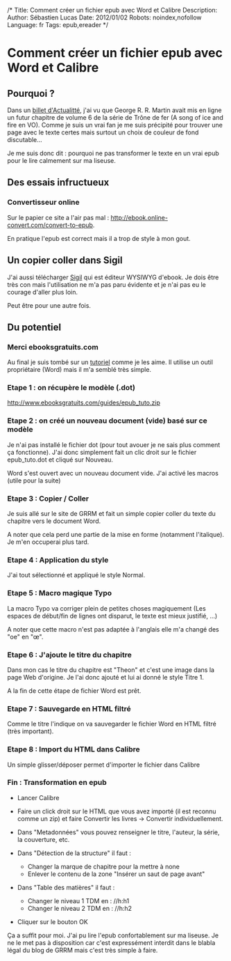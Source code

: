 /*
Title: Comment créer un fichier epub avec Word et Calibre
Description: 
Author: Sébastien Lucas
Date: 2012/01/02
Robots: noindex,nofollow
Language: fr
Tags: epub,ereader
*/
# Comment créer un fichier epub avec Word et Calibre

## Pourquoi ?
Dans un [billet d'Actualitté](http://www.actualitte.com/actualite/monde-edition/international/george-r-r-martin-offre-des-extraits-du-t6-de-la-saga-trone-de-fer-30904.htm), j'ai vu que George R. R. Martin avait mis en ligne un futur chapitre de volume 6 de la série de Trône de fer (A song of ice and fire en VO). Comme je suis un vrai fan je me suis précipité pour trouver une page avec le texte certes mais surtout un choix de couleur de fond discutable...

Je me suis donc dit : pourquoi ne pas transformer le texte en un vrai epub pour le lire calmement sur ma liseuse.

## Des essais infructueux

###  Convertisseur online 
Sur le papier ce site a l'air pas mal : http://ebook.online-convert.com/convert-to-epub.

En pratique l'epub est correct mais il a trop de style à mon gout.
## Un copier coller dans Sigil

J'ai aussi télécharger [Sigil](http://code.google.com/p/sigil/) qui est éditeur WYSIWYG d'ebook. Je dois être très con mais l'utilisation ne m'a pas paru évidente et je n'ai pas eu le courage d'aller plus loin. 

Peut être pour une autre fois.
## Du potentiel

### Merci ebooksgratuits.com
Au final je suis tombé sur un [tutoriel](http://www.ebooksgratuits.com/guides/methode_a_z_pour_creer_un_ebook.htm) comme je les aime. Il utilise un outil propriétaire (Word) mais il m'a semblé très simple.
### Etape 1 : on récupère le modèle (.dot)

http://www.ebooksgratuits.com/guides/epub_tuto.zip
### Etape 2 : on créé un nouveau document (vide) basé sur ce modèle

Je n'ai pas installé le fichier dot (pour tout avouer je ne sais plus comment ça fonctionne). J'ai donc simplement fait un clic droit sur le fichier epub_tuto.dot et cliqué sur Nouveau.

Word s'est ouvert avec un nouveau document vide. J'ai activé les macros (utile pour la suite)
### Etape 3 : Copier / Coller

Je suis allé sur le site de GRRM et fait un simple copier coller du texte du chapitre vers le document Word.

A noter que cela perd une partie de la mise en forme (notamment l'italique). Je m'en occuperai plus tard.
### Etape 4 : Application du style

J'ai tout sélectionné et appliqué le style Normal.
### Etape 5 : Macro magique Typo

La macro Typo va corriger plein de petites choses magiquement (Les espaces de début/fin de lignes ont disparut, le texte est mieux justifié, ...)

A noter que cette macro n'est pas adaptée à l'anglais elle m'a changé des "oe" en "œ".
### Etape 6 : J'ajoute le titre du chapitre

Dans mon cas le titre du chapitre est "Theon" et c'est une image dans la page Web d'origine. Je l'ai donc ajouté et lui ai donné le style Titre 1.

A la fin de cette étape de fichier Word est prêt.
### Etape 7 : Sauvegarde en HTML filtré

Comme le titre l'indique on va sauvegarder le fichier Word en HTML filtré (très important).
### Etape 8 : Import du HTML dans Calibre

Un simple glisser/déposer permet d'importer le fichier dans Calibre
### Fin : Transformation en epub

*	Lancer Calibre

*	Faire un click droit sur le HTML que vous avez importé (il est reconnu comme un zip) et faire Convertir les livres -> Convertir individuellement.

*	Dans "Metadonnées" vous pouvez renseigner le titre, l'auteur, la série, la couverture, etc.

*	Dans "Détection de la structure" il faut :
    * Changer la marque de chapitre pour la mettre à none
    * Enlever le contenu de la zone "Insérer un saut de page avant"

*	Dans "Table des matières" il faut :
    * Changer le niveau 1 TDM en : //h:h1
    * Changer le niveau 2 TDM en : //h:h2

*	Cliquer sur le bouton OK

Ça a suffit pour moi. J'ai pu lire l'epub confortablement sur ma liseuse. Je ne le met pas à disposition car c'est expressément interdit dans le blabla légal du blog de GRRM mais c'est très simple à faire.



